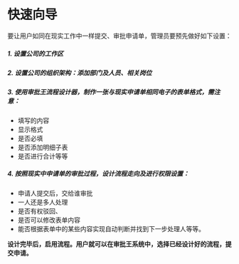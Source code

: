 # 快速向导
要让用户如同在现实工作中一样提交、审批申请单，管理员要预先做好如下设置：

##### 1. 设置公司的工作区
##### 2. 设置公司的组织架构：添加部门及人员、相关岗位
##### 3. 使用审批王流程设计器，制作一张与现实申请单相同电子的表单格式，需注意：
- 填写的内容
- 显示格式
- 是否必填
- 是否添加明细子表
- 是否进行合计等等

##### 4. 按照现实中申请单的审批过程，设计流程走向及进行权限设置：
- 申请人提交后，交给谁审批
- 一人还是多人处理
- 是否有权驳回、
- 是否可以修改表单内容
- 能否根据表单中的某些内容实现自动判断并找到下一步处理人等等。

**设计完毕后，启用流程。用户就可以在审批王系统中，选择已经设计好的流程，提交申请。**
